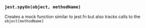 
### `jest.spyOn(object, methodName)`
Creates a mock function similar to jest.fn but also tracks calls to the `object[methodName]`
